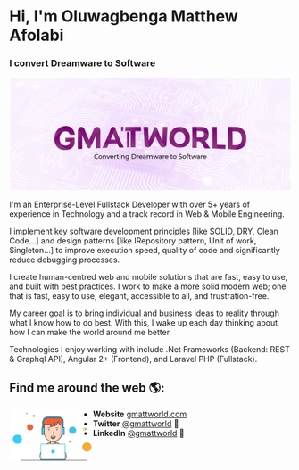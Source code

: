 # Hi, I'm Oluwagbenga Matthew Afolabi

### I convert Dreamware to Software

<img src="https://raw.githubusercontent.com/gmattworld/gmattworld/main/header.png" alt="Gmattworld, I convert Dreamware to Software">


I'm an Enterprise-Level Fullstack Developer with over 5+ years of experience in Technology and a track record in Web & Mobile Engineering.

I implement key software development principles [like SOLID, DRY, Clean Code...] and design patterns [like IRepository pattern, Unit of work, Singleton...] to improve execution speed, quality of code and significantly reduce debugging processes.

I create human-centred web and mobile solutions that are fast, easy to use, and built with best practices. I work to make a more solid modern web; one that is fast, easy to use, elegant, accessible to all, and frustration-free.

My career goal is to bring individual and business ideas to reality through what I know how to do best. With this, I wake up each day thinking about how I can make the world around me better.

Technologies I enjoy working with include .Net Frameworks (Backend: REST &amp; Graphql API), Angular 2+ (Frontend), and Laravel PHP (Fullstack).


## Find me around the web 🌎:
<a href="https://gmattworld.com"><img align="left" width="150" src="https://raw.githubusercontent.com/gmattworld/gmattworld/main/footer.png"></a>
- **Website** <a href="https://gmattworld.com">gmattworld.com</a>
- **Twitter** <a href="https://twitter.com/Gmattworld"> @gmattworld</a> 🏓
- **LinkedIn** <a href="https://www.linkedin.com/in/gmattworld/">@gmattworld</a> 💼

